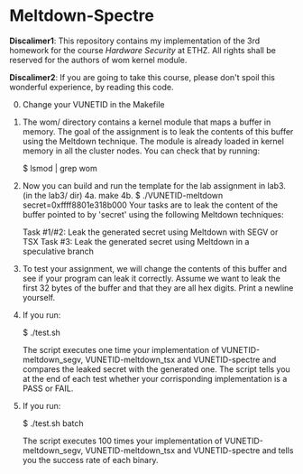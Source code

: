 # Meltdown-Spectre

**Discalimer1**: This repository contains my implementation of the 3rd homework for the course *Hardware Security* at ETHZ. All rights shall be reserved for the authors of wom kernel module.

**Discalimer2**: If you are going to take this course, please don't spoil this wonderful experience, by reading this code.

0. Change your VUNETID in the Makefile

1. The wom/ directory contains a kernel module that maps a buffer in memory. The
   goal of the assignment is to leak the contents of this buffer using the Meltdown
   technique. The module is already loaded in kernel memory in all the cluster nodes.
   You can check that by running: 
   
   $ lsmod | grep wom 

3. Now you can build and run the template for the lab assignment in lab3.
   (in the lab3/ dir)
      4a. make
      4b.  $ ./VUNETID-meltdown 
           secret=0xffff8801e318b000
   Your tasks are to leak the content of the buffer pointed to by 'secret' using
   the following Meltdown techniques:

   Task #1/#2: Leak the generated secret using Meltdown with SEGV or TSX
   Task #3: Leak the generated secret using Meltdown in a speculative branch

4. To test your assignment, we will change the contents of this buffer and see
   if your program can leak it correctly. Assume we want to leak the first 32
   bytes of the buffer and that they are all hex digits. Print a newline yourself.

5. If you run:
   
   $ ./test.sh 
   
   The script executes one time your implementation of VUNETID-meltdown_segv, 
   VUNETID-meltdown_tsx and VUNETID-spectre and compares the leaked secret with
   the generated one. The script tells you at the end of each test whether your
   corrisponding implementation is a PASS or FAIL.

5. If you run:
   
   $ ./test.sh batch 
   
   The script executes 100 times your implementation of VUNETID-meltdown_segv, 
   VUNETID-meltdown_tsx and VUNETID-spectre and tells you the success rate of 
   each binary. 
